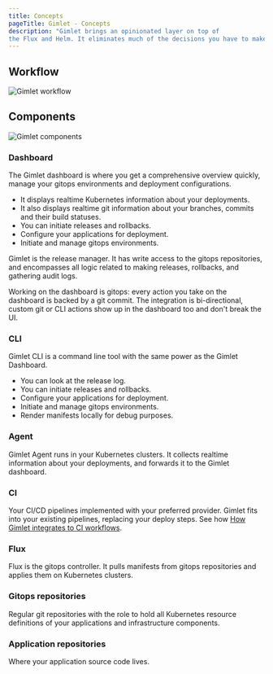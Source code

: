 ```yaml
---
title: Concepts
pageTitle: Gimlet - Concepts
description: "Gimlet brings an opinionated layer on top of 
the Flux and Helm. It eliminates much of the decisions you have to make and gets you a developer platform on top of Kubernetes."
---
```


## Workflow

![Gimlet workflow](/flow.svg)

## Components

![Gimlet components](/components.svg)

### Dashboard
The Gimlet dashboard is where you get a comprehensive overview quickly, manage your gitops environments and deployment configurations. 

- It displays realtime Kubernetes information about your deployments.
- It also displays realtime git information about your branches, commits and their build statuses.
- You can initiate releases and rollbacks.
- Configure your applications for deployment.
- Initiate and manage gitops environments.

Gimlet is the release manager. It has write access to the gitops repositories, and encompasses all logic related to making releases, rollbacks, and gathering audit logs.

Working on the dashboard is gitops: every action you take on the dashboard is backed by a git commit. The integration is bi-directional, custom git or CLI actions show up in the dashboard too and don't break the UI.

### CLI
Gimlet CLI is a command line tool with the same power as the Gimlet Dashboard.

- You can look at the release log.
- You can initiate releases and rollbacks.
- Configure your applications for deployment.
- Initiate and manage gitops environments.
- Render manifests locally for debug purposes.

### Agent
Gimlet Agent runs in your Kubernetes clusters. It collects realtime information about your deployments, and forwards it to the Gimlet dashboard.

### CI
Your CI/CD pipelines implemented with your preferred provider. Gimlet fits into your existing pipelines, replacing your deploy steps. See how [How Gimlet integrates to CI workflows](TODO).

### Flux
Flux is the gitops controller. It pulls manifests from gitops repositories and applies them on Kubernetes clusters.

### Gitops repositories

Regular git repositories with the role to hold all Kubernetes resource definitions of your applications and infrastructure components.

### Application repositories
Where your application source code lives.
